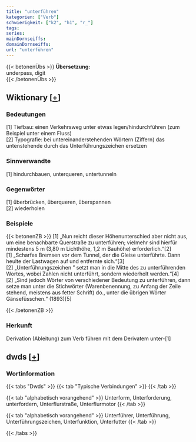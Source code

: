 ```yaml
---
title: "unterführen"
kategorien: ["Verb"]
schwierigkeit: ["k2", "h1", "r_"]
tags:
series:
mainDornseiffs:
domainDornseiffs:
url: "unterführen"
---
```


{{< betonenÜbs >}}
**Übersetzung:**  
underpass, digit  
{{< /betonenÜbs >}}

## Wiktionary [[+](https://de.wiktionary.org/wiki/unterführen)]

### Bedeutungen
[1] Tiefbau: einen Verkehrsweg unter etwas legen/hindurchführen (zum Beispiel unter einem Fluss)  
[2] Typografie: bei untereinanderstehenden Wörtern (Ziffern) das untenstehende durch das Unterführungszeichen ersetzen  

### Sinnverwandte
[1] hindurchbauen, unterqueren, untertunneln  

### Gegenwörter
[1] überbrücken, überqueren, überspannen  
[2] wiederholen  

### Beispiele
{{< betonenZB >}}
[1] „Nun reicht dieser Höhenunterschied aber nicht aus, um eine benachbarte Querstraße zu unterführen; vielmehr sind hierfür mindestens 5 m (3,80 m Lichthöhe, 1,2 m Bauhöhe) erforderlich.“[2]  
[1] „Scharfes Bremsen vor dem Tunnel, der die Gleise unterführte. Dann heulte der Lastwagen auf und entfernte sich.“[3]  
[2] „Unterführungszeichen ” setzt man in die Mitte des zu unterführenden Wortes, wobei Zahlen nicht unterführt, sondern wiederholt werden.“[4]  
[2] „Sind jedoch Wörter von verschiedener Bedeutung zu unterführen, dann setze man unter die Stichwörter (Warenbenennung, zu Anfang der Zeile stehend, meistens aus fetter Schrift) do., unter die übrigen Wörter Gänsefüsschen.“ (1893)[5]  

{{< /betonenZB >}}
### Herkunft
Derivation (Ableitung) zum Verb führen mit dem Derivatem unter-[1]  



## dwds [[+](https://www.dwds.de/wb/unterführen)]

### Wortinformation
{{< tabs "Dwds" >}}
{{< tab "Typische Verbindungen" >}}
{{< /tab >}}

{{< tab "alphabetisch vorangehend" >}}
Unterform, Unterforderung, unterfordern, Unterflurstraße, Unterflurmotor
{{< /tab >}}

{{< tab "alphabetisch vorangehend" >}}
Unterführer, Unterführung, Unterführungszeichen, Unterfunktion, Unterfutter
{{< /tab >}}

{{< /tabs >}}

